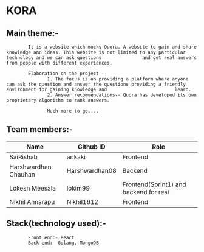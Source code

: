 # KORA

## Main theme:-
            It is a website which mocks Quora. A website to gain and share knowledge and ideas. This website is not limited to any particular technology and we can ask questions               and get real answers from people with different experiences.
            
            Elaboration on the project --
                   1. The focus is on providing a platform where anyone can ask the question and answer the questions providing a friendly environment for gaining knowledge and                         learn.
                   2. Answer recommendations-- Quora has developed its own proprietary algorithm to rank answers.
                   
                   Much more to go....                 
             
                        
            
## Team members:-

| Name                 | Github ID      |          Role                             |
| -------------        | -------------  | ----------------------------------------- |
| SaiRishab            | arikaki        |    Frontend                               |
| Harshwardhan Chauhan | Harshwardhan08 |    Backend                                |
| Lokesh Meesala       | lokim99        |  Frontend(Sprint1) and backend for rest   |
| Nikhil Annarapu      | Nikhil1612     |     Frontend                              |

              
## Stack(technology used):-
            Front end:- React
            Back end:- Golang, MongoDB

